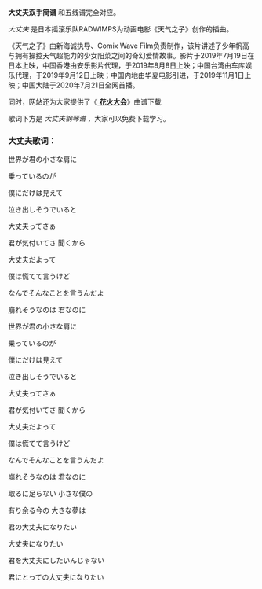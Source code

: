 

**大丈夫双手简谱** 和五线谱完全对应。

_大丈夫_ 是日本摇滚乐队RADWIMPS为动画电影《天气之子》创作的插曲。

《天气之子》由新海诚执导、Comix Wave
Film负责制作，该片讲述了少年帆高与拥有操控天气超能力的少女阳菜之间的奇幻爱情故事。影片于2019年7月19日在日本上映，中国香港由安乐影片代理，于2019年8月8日上映；中国台湾由车库娱乐代理，于2019年9月12日上映；中国内地由华夏电影引进，于2019年11月1日上映；中国大陆于2020年7月21日全网首播。

同时，网站还为大家提供了《[ **花火大会**](Music-11196-花火大会-天气之子OST.html "花火大会")》曲谱下载

歌词下方是 _大丈夫钢琴谱_ ，大家可以免费下载学习。

### 大丈夫歌词：

世界が君の小さな肩に

乗っているのが

僕にだけは見えて

泣き出しそうでいると

大丈夫ってさぁ

君が気付いてさ 聞くから

大丈夫だよって

僕は慌てて言うけど

なんでそんなことを言うんだよ

崩れそうなのは 君なのに

世界が君の小さな肩に

乗っているのが

僕にだけは見えて

泣き出しそうでいると

大丈夫ってさぁ

君が気付いてさ 聞くから

大丈夫だよって

僕は慌てて言うけど

なんでそんなことを言うんだよ

崩れそうなのは 君なのに

取るに足らない 小さな僕の

有り余る今の 大きな夢は

君の大丈夫になりたい

大丈夫になりたい

君を大丈夫にしたいんじゃない

君にとっての大丈夫になりたい

